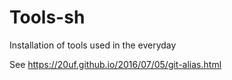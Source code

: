 # Tools-sh

Installation of tools used in the everyday

See https://20uf.github.io/2016/07/05/git-alias.html
